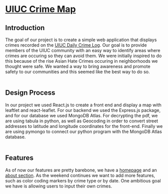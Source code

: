 <h1><a href="https://uiuchackathontestapp2021.herokuapp.com/"> UIUC Crime Map</a> </h1>
<h2>Introduction</h2>
The goal of our project is to create a simple web application that displays crimes recorded on the <a href="https://police.illinois.edu/crime-reporting/daily-crime-log/">UIUC Daily Crime Log</a>. Our goal is to provide members of the UIUC community with an easy way to identify areas where crimes are occuring so they can avoid them. We were initially inspired to do this because of the rise Asian Hate Crimes occuring in neighborhoods we thought were safe. We wanted a way to bring awareness and promote safety to our communities and this seemed like the best way to do so.<br>
<br>
<h2>Design Process</h2>
In our project we used React.js to create a front end and display a map with leaftlet and react-leaflet. For our backend we used the Express.js package, and for our database we used MongoDB Atlas. For decrypting the pdf, we are using tabula in python, as well as Geocoding in order to convert street addresses to latitude and longitude coordinates for the front-end. Finally we are using pymongo to connect our python program with the MongoDB Atlas database.<br>
<br>
<h2>Features</h2>
As of now our features are pretty barebone, we have a <a href="https://uiuchackathontestapp2021.herokuapp.com/">homepage</a> and an <a href="https://uiuchackathontestapp2021.herokuapp.com/about">about section</a>. As the weekend continues we want to add more features, such as color coding markers by crime type or by date. One ambitious goal we have is allowing users to input their own crimes.